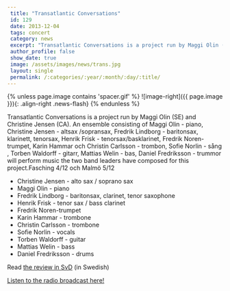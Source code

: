 ```yaml
---
 title: "Transatlantic Conversations"
 id: 129
 date: 2013-12-04
 tags: concert
 category: news
 excerpt: "Transatlantic Conversations is a project run by Maggi Olin (SE) and Christine Jensen (CA). An ensemble consisting of Maggi Olin - piano, Christine Jensen - altsax /sopransax, Fredrik Lindborg - barito..."
 author_profile: false
 show_date: true
 image: /assets/images/news/trans.jpg
 layout: single
 permalink: /:categories/:year/:month/:day/:title/
---
```

{% unless page.image contains 'spacer.gif' %}
   ![image-right]({{ page.image }}){: .align-right .news-flash}
{% endunless %}

Transatlantic Conversations is a project run by Maggi Olin (SE) and Christine Jensen (CA). An ensemble consisting of Maggi Olin - piano, Christine Jensen - altsax /sopransax, Fredrik Lindborg - baritonsax, klarinett, tenorsax, Henrik Frisk - tenorsax/basklarinet, Fredrik Noren- trumpet, Karin Hammar och Christin Carlsson - trombon, Sofie Norlin - sång , Torben Waldorff - gitarr, Mattias Welin - bas, Daniel Fredriksson - trummor will perform music the two band leaders have composed for this project.Fasching 4/12 och Malmö 5/12

<ul>
<li>Christine Jensen - alto sax / soprano sax</li>
<li>Maggi Olin - piano</li>
<li>Fredrik Lindborg - baritonsax, clarinet, tenor saxophone</li>
<li>Henrik Frisk - tenor sax / bass clarinet</li>
<li>Fredrik Noren-trumpet</li>
<li>Karin Hammar - trombone</li>
<li>Christin Carlsson - trombone</li>
<li>Sofie Norlin - vocals</li>
<li>Torben Waldorff - guitar</li>
<li>Mattias Welin - bass</li>
<li>Daniel Fredriksson - drums </li>
</ul>
Read <a href="http://www.svd.se/kultur/scen/lyckat-projekt-med-gott-om-tvara-kast_8796996.svd">the review in SvD</a> (in Swedish)




<a href="http://www.henrikfrisk.com/music/archives/2013/12/transatlantic_c.html">Listen to the radio broadcast here!</a>

